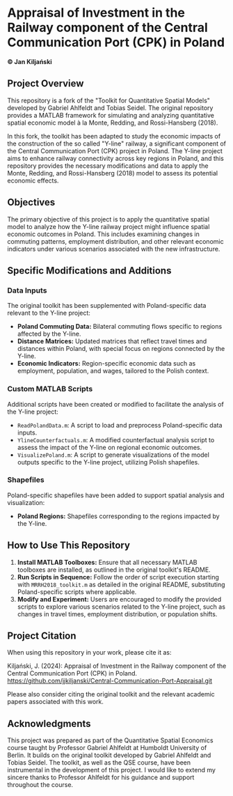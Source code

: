 # Appraisal of Investment in the Railway component of the Central Communication Port (CPK) in Poland

**© Jan Kiljański**

## Project Overview

This repository is a fork of the "Toolkit for Quantitative Spatial Models" developed by Gabriel Ahlfeldt and Tobias Seidel. The original repository provides a MATLAB framework for simulating and analyzing quantitative spatial economic model à la Monte, Redding, and Rossi-Hansberg (2018).

In this fork, the toolkit has been adapted to study the economic impacts of the construction of the so called "Y-line" railway, a significant component of the Central Communication Port (CPK) project in Poland. The Y-line project aims to enhance railway connectivity across key regions in Poland, and this repository provides the necessary modifications and data to apply the Monte, Redding, and Rossi-Hansberg (2018) model to assess its potential economic effects.

## Objectives

The primary objective of this project is to apply the quantitative spatial model to analyze how the Y-line railway project might influence spatial economic outcomes in Poland. This includes examining changes in commuting patterns, employment distribution, and other relevant economic indicators under various scenarios associated with the new infrastructure.

## Specific Modifications and Additions

### Data Inputs

The original toolkit has been supplemented with Poland-specific data relevant to the Y-line project:

- **Poland Commuting Data:** Bilateral commuting flows specific to regions affected by the Y-line.
- **Distance Matrices:** Updated matrices that reflect travel times and distances within Poland, with special focus on regions connected by the Y-line.
- **Economic Indicators:** Region-specific economic data such as employment, population, and wages, tailored to the Polish context.

### Custom MATLAB Scripts

Additional scripts have been created or modified to facilitate the analysis of the Y-line project:

- `ReadPolandData.m`: A script to load and preprocess Poland-specific data inputs.
- `YlineCounterfactuals.m`: A modified counterfactual analysis script to assess the impact of the Y-line on regional economic outcomes.
- `VisualizePoland.m`: A script to generate visualizations of the model outputs specific to the Y-line project, utilizing Polish shapefiles.

### Shapefiles

Poland-specific shapefiles have been added to support spatial analysis and visualization:

- **Poland Regions:** Shapefiles corresponding to the regions impacted by the Y-line.

## How to Use This Repository

1. **Install MATLAB Toolboxes:** Ensure that all necessary MATLAB toolboxes are installed, as outlined in the original toolkit's README.
2. **Run Scripts in Sequence:** Follow the order of script execution starting with `MRRH2018_toolkit.m` as detailed in the original README, substituting Poland-specific scripts where applicable.
3. **Modify and Experiment:** Users are encouraged to modify the provided scripts to explore various scenarios related to the Y-line project, such as changes in travel times, employment distribution, or population shifts.

## Project Citation

When using this repository in your work, please cite it as:

Kiljański, J. (2024): Appraisal of Investment in the Railway component of the Central Communication Port (CPK) in Poland. https://github.com/jjkiljanski/Central-Communication-Port-Appraisal.git

Please also consider citing the original toolkit and the relevant academic papers associated with this work.

## Acknowledgments

This project was prepared as part of the Quantitative Spatial Economics course taught by Professor Gabriel Ahlfeldt at Humboldt University of Berlin. It builds on the original toolkit developed by Gabriel Ahlfeldt and Tobias Seidel. The toolkit, as well as the QSE course, have been instrumental in the development of this project. I would like to extend my sincere thanks to Professor Ahlfeldt for his guidance and support throughout the course.
